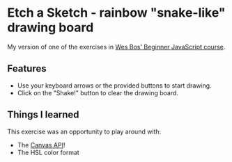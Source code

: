 # Etch a Sketch - rainbow "snake-like" drawing board

My version of one of the exercises in [Wes Bos' Beginner JavaScript course](https://beginnerjavascript.com/).

## Features

- Use your keyboard arrows or the provided buttons to start drawing.
- Click on the "Shake!" button to clear the drawing board.

## Things I learned

This exercise was an opportunity to play around with:

- The [Canvas API](https://developer.mozilla.org/en-US/docs/Web/API/Canvas_API)!
- The HSL color format
